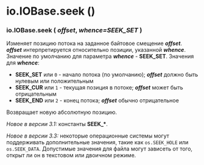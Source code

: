 # io.IOBase.seek \(\)

### io.IOBase.seek \( _offset_, _whence=SEEK\_SET_ \)

Изменяет позицию потока на заданное байтовое смещение _**offset**_. _**offset**_ интерпретируется относительно позиции, указанной _**whence**_. Значение по умолчанию для параметра _**whence**_ - **SEEK\_SET**. Значения для _**whence**_:

* **SEEK\_SET** или `0` - начало потока \(по умолчанию\); _**offset**_ должно быть нулевым или положительным
* **SEEK\_CUR** или `1` - текущая позиция в потоке; _**offset**_ может быть отрицательным
* **SEEK\_END** или `2` - конец потока; _**offset**_ обычно отрицательное

Возвращает новую абсолютную позицию.

_Новое в версии 3.1:_ константы **SEEK\_\***.

_Новое в версии 3.3:_ некоторые операционные системы могут поддерживать дополнительные значения, такие как `os.SEEK_HOLE` или `os.SEEK_DATA`. Допустимые значения для файла могут зависеть от того, открыт ли он в текстовом или двоичном режиме.

